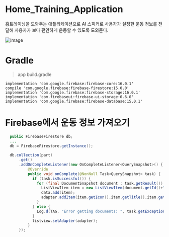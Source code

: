 # Home_Training_Application

홈트레이닝을 도와주는 애플리케이션으로 AI 스피커로 사용자가 설정한 운동 정보를 전달해 사용자가 보다 편안하게 운동할 수 있도록 도와준다.


![image](https://user-images.githubusercontent.com/37439958/114421362-321ab700-9bf0-11eb-9269-578f8e473ae7.png)

# Gradle
> app build.gradle

    implementation 'com.google.firebase:firebase-core:16.0.1'
    compile 'com.google.firebase:firebase-firestore:15.0.0'
    implementation 'com.google.firebase:firebase-storage:16.0.1'
    implementation 'com.firebaseui:firebase-ui-storage:0.6.0'
    implementation 'com.google.firebase:firebase-database:15.0.1'
    
# Firebase에서 운동 정보 가져오기
```java
  public FirebaseFirestore db;
  ...
  db = FirebaseFirestore.getInstance();
  
  db.collection(part)
      .get()
      .addOnCompleteListener(new OnCompleteListener<QuerySnapshot>() {
          @Override
          public void onComplete(@NonNull Task<QuerySnapshot> task) {
            if (task.isSuccessful()) {
              for (final DocumentSnapshot document : task.getResult()) {
                ListViewItem item = new ListViewItem(document.getId()+".jpg",document.getString("name"),document.getString("pose"),document.getString("way"));
                data.add(item);
                adapter.addItem(item.getIcon(),item.getTitle(),item.getDesc(),item.getWay());
              }
            } else { 
              Log.d(TAG, "Error getting documents: ", task.getException());
            }
            listview.setAdapter(adapter);
          }
      });
```
